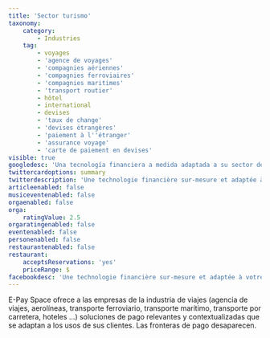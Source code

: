 ```yaml
---
title: 'Sector turismo'
taxonomy:
    category:
        - Industries
    tag:
        - voyages
        - 'agence de voyages'
        - 'compagnies aériennes'
        - 'compagnies ferroviaires'
        - 'compagnies maritimes'
        - 'transport routier'
        - hôtel
        - international
        - devises
        - 'taux de change'
        - 'devises étrangères'
        - 'paiement à l''étranger'
        - 'assurance voyage'
        - 'carte de paiement en devises'
visible: true
googledesc: 'Una tecnología financiera a medida adaptada a su sector de actividad. Diseñamos programas de pago a tu imagen.'
twittercardoptions: summary
twitterdescription: 'Une technologie financière sur-mesure et adaptée à votre secteur d''activité. Nous concevons des programmes de paiements à votre image.'
articleenabled: false
musiceventenabled: false
orgaenabled: false
orga:
    ratingValue: 2.5
orgaratingenabled: false
eventenabled: false
personenabled: false
restaurantenabled: false
restaurant:
    acceptsReservations: 'yes'
    priceRange: $
facebookdesc: 'Une technologie financière sur-mesure et adaptée à votre secteur d''activité. Nous concevons des programmes de paiements à votre image.'
---
```


E-Pay Space ofrece a las empresas de la industria de viajes (agencia de viajes, aerolíneas, transporte ferroviario, transporte marítimo, transporte por carretera, hoteles ...) soluciones de pago relevantes y contextualizadas que se adaptan a los usos de sus clientes. Las fronteras de pago desaparecen.